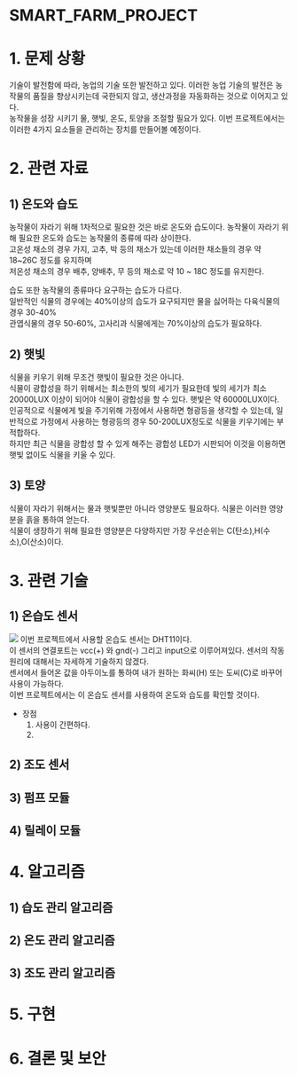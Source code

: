 # SMART_FARM_PROJECT

# 1. 문제 상황
기술이 발전함에 따라, 농업의 기술 또한 발전하고 있다. 이러한 농업 기술의 발전은 농작물의 품질을 향상시키는데 국한되지 않고, 생산과정을 자동화하는 것으로 이어지고 있다. <br>
농작물을 성장 시키기 물, 햇빛, 온도, 토양을 조절할 필요가 있다. 이번 프로젝트에서는 이러한 4가지 요소들을 관리하는 장치를 만들어볼 예정이다.

# 2. 관련 자료

## 1) 온도와 습도
농작물이 자라기 위해 1차적으로 필요한 것은 바로 온도와 습도이다.
농작물이 자라기 위해 필요한 온도와 습도는 농작물의 종류에 따라 상이한다.<br>
고온성 채소의 경우 가지, 고추, 박 등의 채소가 있는데 이러한 채소들의 경우 약 18~26C 정도를 유지하며<br>
저온성 채소의 경우 배추, 양배추, 무 등의 채소로 약 10 ~ 18C 정도를 유지한다.<br>

습도 또한 농작물의 종류마다 요구하는 습도가 다르다. <br>
일반적인 식물의 경우에는 40%이상의 습도가 요구되지만 물을 싫어하는 다육식물의 경우 30-40%
<br>관엽식물의 경우 50-60%, 고사리과 식물에게는 70%이상의 습도가 필요하다.

## 2) 햇빛
식물을 키우기 위해 무조건 햇빛이 필요한 것은 아니다. <br>
식물이 광합성을 하기 위해서는 최소한의 빛의 세기가 필요한데 빛의 세기가 최소 20000LUX 이상이 되어야 식물이 광합성을 할 수 있다. 햇빛은 약 60000LUX이다. <br>
인공적으로 식물에게 빛을 주기위해 가정에서 사용하면 형광등을 생각할 수 있는데, 일반적으로 가정에서 사용하는 형광등의 경우 50-200LUX정도로 식물을 키우기에는 부적합하다.<br>
하지만 최근 식물을 광합성 할 수 있게 해주는 광합성 LED가 시판되어 이것을 이용하면 햇빛 없이도 식물을 키울 수 있다.<br>

## 3) 토양
식물이 자라기 위해서는 물과 햇빛뿐만 아니라 영양분도 필요하다. 식물은 이러한 영양분을 흙을 통하여 얻는다.<br>
식물이 생장하기 위해 필요한 영양분은 다양하지만 가장 우선순위는 C(탄소),H(수소),O(산소)이다. <br>

# 3. 관련 기술

## 1) 온습도 센서
<img src="https://search.pstatic.net/common/?src=http%3A%2F%2Fblogfiles.naver.net%2FMjAyMzA0MTVfMTY1%2FMDAxNjgxNTQzNzk5ODc0._6CDoY9P-OMB7uyUZU2HdG-zVHShC23jDSVHSWqT1xQg.ISKEngzegD6rJI0M6_G4W_HTTM2Ef4NuzUe8dLq8GRkg.JPEG.pmhsky8268%2F%25B4%25D9%25BF%25EE%25B7%25CE%25B5%25E5_%25281%2529.jpg&type=a340">
이번 프로젝트에서 사용할 온습도 센서는 DHT11이다. <br>
이 센서의 연결포트는 vcc(+) 와 gnd(-) 그리고 input으로 이루어져있다. 센서의 작동 원리에 대해서는 자세하게 기술하지 않겠다. <br>
센서에서 들어온 값을 아두이노를 통하여 내가 원하는 화씨(H) 또는 도씨(C)로 바꾸어 사용이 가능하다.<br>
이번 프로젝트에서는 이 온습도 센서를 사용하여 온도와 습도를 확인할 것이다.<br>

- 장점
  1. 사용이 간편하다.
  2. 
## 2) 조도 센서

## 3) 펌프 모듈

## 4) 릴레이 모듈 

# 4. 알고리즘
## 1) 습도 관리 알고리즘

## 2) 온도 관리 알고리즘

## 3) 조도 관리 알고리즘

# 5. 구현

# 6. 결론 및 보안
